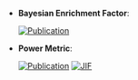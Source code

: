 



- **Bayesian Enrichment Factor**:   

    [![Publication](https://img.shields.io/badge/Publication-Citations:0-blue?style=for-the-badge&logo=bookstack)](https://doi.org/10.48550/arXiv.2403.10478) 



- **Power Metric**:   

    [![Publication](https://img.shields.io/badge/Publication-Citations:27-blue?style=for-the-badge&logo=bookstack)](https://doi.org/10.1186/s13321-016-0189-4) 
    [![JIF](https://img.shields.io/badge/Impact_Factor-7.10-purple?style=for-the-badge&logo=academia)](https://doi.org/10.1186/s13321-016-0189-4)


